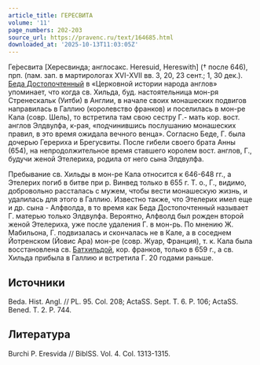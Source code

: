 ```yaml
---
article_title: ГЕРЕСВИТА
volume: '11'
page_numbers: 202-203
source_url: https://pravenc.ru/text/164685.html
downloaded_at: '2025-10-13T11:03:05Z'
---
```


Ге́ресвита [Хересвинда; англосакс. Heresuid, Hereswith] († после 646), прп. (пам. зап. в мартирологах XVI-XVII вв. 3, 20, 23 сент.; 1, 30 дек.). [Беда Достопочтенный](<https://pravenc.ru/text/Беда Достопочтенный.html>) в «Церковной истории народа англов» упоминает, что когда св. Хильда, буд. настоятельница мон-ря Стренескальк (Уитби) в Англии, в начале своих монашеских подвигов направилась в Галлию (королевство франков) и поселилась в мон-ре Кала (совр. Шель), то встретила там свою сестру Г.- мать кор. вост. англов Элдвулфа, к-рая, «подчинившись послушанию монашеских правил, в это время ожидала вечного венца». Согласно Беде, Г. была дочерью Герериха и Брегусвиты. После гибели своего брата Анны (654), на непродолжительное время ставшего королем вост. англов, Г., будучи женой Этелериха, родила от него сына Элдвулфа.

Пребывание св. Хильды в мон-ре Кала относится к 646-648 гг., а Этелерих погиб в битве при р. Винвед только в 655 г. Т. о., Г., видимо, добровольно рассталась с мужем, чтобы вести монашескую жизнь, и удалилась для этого в Галлию. Известно также, что Этелерих имел еще и др. сына - Алфволда, в то время как Беда Достопочтенный называет Г. матерью только Элдвулфа. Вероятно, Алфволд был рожден второй женой Этелериха, уже после удаления Г. в мон-рь. По мнению Ж. Мабильона, Г. подвизалась и скончалась не в Кале, а в соседнем Йотренском (Йовис Ара) мон-ре (совр. Жуар, Франция), т. к. Кала была восстановлена св. [Батхильдой](https://pravenc.ru/text/Батхильдой.html), кор. франков, только в 659 г., а св. Хильда прибыла в Галлию и встретила Г. 20 годами раньше.

## Источники

Beda. Hist. Angl. // PL. 95. Col. 208; ActaSS. Sept. T. 6. P. 106; ActaSS. Bened. T. 2. P. 744.

## Литература

Burchi P. Eresvida // BiblSS. Vol. 4. Col. 1313-1315.
